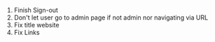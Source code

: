 1. Finish Sign-out
2. Don't let user go to admin page if not admin nor navigating via URL
3. Fix title website
4. Fix Links